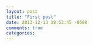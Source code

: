 ```yaml
---
layout: post
title: "First post"
date: 2013-12-13 18:53:45 -0500
comments: true
categories: 
---
```

